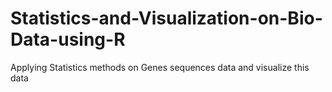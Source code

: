 # Statistics-and-Visualization-on-Bio-Data-using-R
Applying Statistics methods on Genes sequences data and visualize this data
